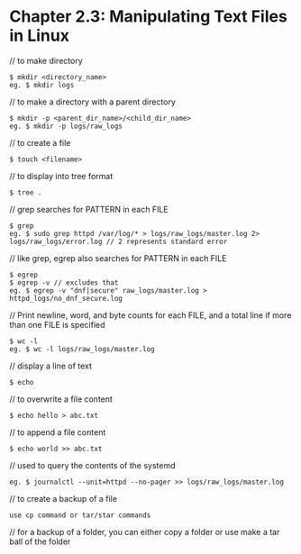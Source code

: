 # **Chapter 2.3: Manipulating Text Files in Linux**

// to make directory

    $ mkdir <directory_name>
    eg. $ mkdir logs

// to make a directory with a parent directory

    $ mkdir -p <parent_dir_name>/<child_dir_name>
    eg. $ mkdir -p logs/raw_logs

// to create a file 

    $ touch <filename>

// to display into tree format
    
    $ tree .

// grep  searches  for  PATTERN in each FILE

    $ grep
    eg. $ sudo grep httpd /var/log/* > logs/raw_logs/master.log 2> logs/raw_logs/error.log // 2 represents standard error

// like grep, egrep also searches  for  PATTERN in each FILE

    $ egrep
    $ egrep -v // excludes that
    eg. $ egrep -v "dnf|secure" raw_logs/master.log > httpd_logs/no_dnf_secure.log

// Print newline, word, and byte counts for each FILE, and a total line if more than one FILE is specified

    $ wc -l 
    eg. $ wc -l logs/raw_logs/master.log

// display a line of text

    $ echo

// to overwrite a file content

    $ echo hello > abc.txt

// to append a file content

    $ echo world >> abc.txt

// used to query the contents of the systemd

    eg. $ journalctl --unit=httpd --no-pager >> logs/raw_logs/master.log

// to create a backup of a file

    use cp command or tar/star commands

// for a backup of a folder, you can either copy a folder or use make a tar ball of the folder


